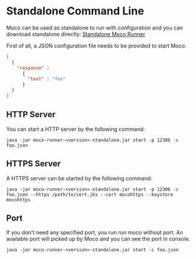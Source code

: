 # Standalone Command Line

Moco can be used as standalone to run with configuration and you can download standalone directly:
[Standalone Moco Runner](http://repo1.maven.org/maven2/com/github/dreamhead/moco-runner/0.9.1/moco-runner-0.9.1-standalone.jar)

First of all, a JSON configuration file needs to be provided to start Moco.

```json
[
  {
    "response" :
      {
        "text" : "foo"
      }
  }
]
```

## HTTP Server

You can start a HTTP server by the following command:

```shell
java -jar moco-runner-<version>-standalone.jar start -p 12306 -c foo.json
```

## HTTPS Server

A HTTPS server can be started by the following command:

```shell
java -jar moco-runner-<version>-standalone.jar start -p 12306 -c foo.json --https /path/to/cert.jks --cert mocohttps --keystore mocohttps
```

## Port

If you don't need any specified port, you run run moco without port. An available port will picked up by Moco and you can see the port in console.

```shell
java -jar moco-runner-<version>-standalone.jar start -c foo.json
```